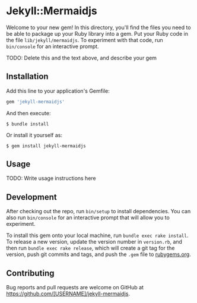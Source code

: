 # Jekyll::Mermaidjs

Welcome to your new gem! In this directory, you'll find the files you need to be able to package up your Ruby library into a gem. Put your Ruby code in the file `lib/jekyll/mermaidjs`. To experiment with that code, run `bin/console` for an interactive prompt.

TODO: Delete this and the text above, and describe your gem

## Installation

Add this line to your application's Gemfile:

```ruby
gem 'jekyll-mermaidjs'
```

And then execute:

    $ bundle install

Or install it yourself as:

    $ gem install jekyll-mermaidjs

## Usage

TODO: Write usage instructions here

## Development

After checking out the repo, run `bin/setup` to install dependencies. You can also run `bin/console` for an interactive prompt that will allow you to experiment.

To install this gem onto your local machine, run `bundle exec rake install`. To release a new version, update the version number in `version.rb`, and then run `bundle exec rake release`, which will create a git tag for the version, push git commits and tags, and push the `.gem` file to [rubygems.org](https://rubygems.org).

## Contributing

Bug reports and pull requests are welcome on GitHub at https://github.com/[USERNAME]/jekyll-mermaidjs.


